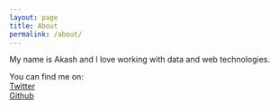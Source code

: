```yaml
---
layout: page
title: About
permalink: /about/
---
```


My name is Akash and I love working with data and web technologies.

You can find me on:  
[Twitter][twitter]  
[Github][github]


[twitter]: https://twitter.com/sky0_1
[github]: https://github.com/akashadhikari

